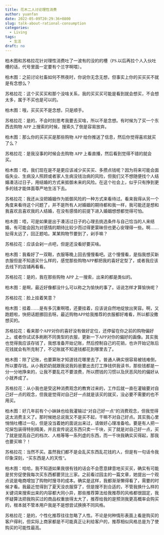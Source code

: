 ```yaml
---
title: 花木二人讨论理性消费
author: yuanfan
date: 2022-05-09T20:29:36+0800
slug: talk-about-rational-consumption
categories:
  - Living
tags:
  - 生活
draft: no
---
```


<font face="微软雅黑">柏木图和苏格拉花针对理性消费吐了一波有的没的的槽（PS.以后再拉个人入伙吐槽的话，代号里面一定要有个兰字啊喂）。

<!--more-->

柏木图：之前讨论社畜如何不熬夜时，你说你无念无想，但事实上你的买买买不就是有念想么？

苏格拉花：这个买买买和那个没啥关系，我的买买买可能是看到就会想买，不会想太多，属于不买也是可以的。

柏木图：哦，买买买不是念想，只是顺手。

苏格拉花：是的，不会时刻思考我要去买啥，所以不是念想。有时候为了买一个东西去购物 APP 上搜索的时候，搜索久了倒是容易放弃。

柏木图：那么你的买买买是那些购物 APP 给你推送了信息，然后你觉得喜欢就买了么？

苏格拉花：是我没事的时候会去购物 APP 上看直播，然后看到觉得不错的就会买。

柏木图：唔，我们现在是不是更应该减少买买买、多攒点钱呢？因为将来可能会面临失业、生病没人照顾或者家人生病没钱治病的风险，但我们又不想随便找个人结婚凑活过日子，用结婚的方式来抵御未来的风险。在这个社会上，似乎只有挣到更多的钱才能体面尊严地生活下去。

苏格拉花：我还从没把婚姻作为抵御风险的一种方式来看待过。看来我得从另一个角度来看待这个问题了，并不是所有人对婚姻的期待都和我一样，我可能还是想和我喜欢且喜欢我的人结婚，在没有感情的前提下进入婚姻想想都觉得可怕。

柏木图：唔，可是如果是出于凑活过日子的心理去挑选条件与自己恰当的人来结婚，有可能会因为对感情的期待比较少而过得更蒙昧但也更心安理得一些。啊……扯得太远了，回正题哈。某某购物节要到了，剁手嘛？

苏格拉花：应该会剁一点吧，但是还没看好要买啥。

柏木图：我看好了一双鞋，衣服等晚上回去慢慢看吧。这个慢慢看，是指我想买新衣服但是不知道买什么样的，感觉那些购物APP都把我的喜好定型了，或者我应该去线下的店铺再看看。

苏格拉花：是的，我在那些购物 APP 上一搜索，出来的都是类似的。

柏木图：是啊，最近好像都没什么可以称之为愉快的事了。话说怎样才算愉快呢？

苏格拉花：脸上挂着笑意？

柏木图：挂着……是有多沉重啊喂，还要挂着，应该说自然地绽放出笑容。啊，又跑题啦，快把话题挪回去呀。最近购物APP给我推荐的衣服都好难看，所以都没撒想买的。

苏格拉花：看来那个APP对你的喜好没有做好定位，还停留在你之前的购物偏好上。或者你试试多刷刷不同类型的衣服，更新一下APP对你的偏好的画像。其实我也觉得我应该存钱了，我想准备开始记账，然后控制自己的花销，也许开始记账后花钱就会有所克制了，不记账就不知道钱都花到哪里去了。

柏木图：除了记账，也要算账才知道钱花哪里去了。普通人确实很容易被钱难倒，所以要存钱。从小我奶奶就跟我说我妈爸要出去打工挣钱供我读书，那些钱都是一分一分地挣来的，让我不要乱花不要浪费，所以攒钱的习惯以及厌恶风险的偏好从小就养成了。

苏格拉花：从小我也是受这种消费观念的教育过来的，工作后就一直在灌输要对自己好一点的观念，但我是觉得对自己好一点就是该买的就买，没必要不需要的也不用买。

柏木图：好几年前有个小妹妹也给我灌输过“对自己好一点”的消费观念，但我觉得这太消费主义了。那时候她总说我又不是买不起，干嘛不对自己好点。其实我心里悄悄吐槽过一句，但是没当着她的面说出来过，请做好心理准备哈。要是有人把一坨屎包装得特别精美，并且宣传说这东西只卖一千块，买了就是对自己好一点，买了就是提高自己的档次、人格等等一系列虚的东西，而一千块我确实买得起，那我也要买嘛？！

苏格拉花：当然不买。虽然我们都不是会乱买东西乱花钱的人，但是有一句话令我印象深刻，“买东西是人的天性”。

柏木图：哈哈，我不知道如果我很有钱的话会不会愿意肆意地买买买，确实有可能是贫穷促使我每次买东西都要货比三家。之前看过园主的一篇文章，她提出一个观点说是电商增加了购物时搜寻的成本。确实是这样，我都渐渐懒得看了，需要的时候才看。我最近觉得到了夏天没衣服穿了，但是搜不到合适的，不管我换什么样的关键词来搜索出来的内容都大同小异，那些推荐算法给我推荐的风格都很固定，我怀疑算法把我购买过的商品权重放得太大了，推荐给我的是预测我更高概率会购买的，根本就不管本用户我是不是想尝试换换不同风格。

苏格拉花：是的，个性化推荐往往忽略了人性。不论是何种情形表面上看是购买的客户得利，但实际上商家都是不可能真正让利给客户的，推荐相似风格总是为了使购买的可能性最高。
